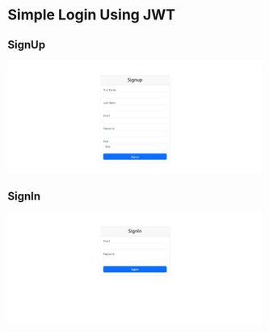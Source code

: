# Simple Login Using JWT

## SignUp

<img src="ss/signup.png">

## SignIn

<img src="ss/signin.png">